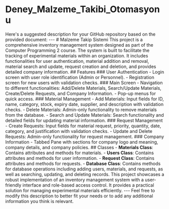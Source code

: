 # Deney_Malzeme_Takibi_Otomasyonu
 Here's a suggested description for your GitHub repository based on the provided document:  ---  # Malzeme Takip Sistemi  This project is a comprehensive inventory management system designed as part of the Computer Programming 2 course. The system is built to facilitate the tracking of experimental materials within an organization. It includes functionalities for user authentication, material addition and removal, material search and update, request creation and deletion, and provides detailed company information.  ## Features  ### User Authentication - Login screen with user role identification (Admin or Personnel). - Registration screen for new users with validation checks.  ### Main Screen - Navigation to different functionalities: Add/Delete Materials, Search/Update Materials, Create/Delete Requests, and Company Information. - Pop-up menus for quick access.  ### Material Management - Add Materials: Input fields for ID, name, category, stock, expiry date, supplier, and description with validation checks. - Delete Materials: Admin-only functionality to remove materials from the database. - Search and Update Materials: Search functionality and detailed fields for updating material information.  ### Request Management - Create Requests: Input fields for material request, priority, quantity, date, category, and justification with validation checks. - Update and Delete Requests: Admin-only functionality for request management.  ### Company Information - Tabbed Pane with sections for company logo and meaning, company details, and company policies.  ## Classes - **Materials Class**: Contains attributes and methods for materials. - **Users Class**: Contains attributes and methods for user information. - **Request Class**: Contains attributes and methods for requests. - **Database Class**: Contains methods for database operations including adding users, materials, and requests, as well as searching, updating, and deleting records.  This project showcases a robust implementation of an inventory management system with a user-friendly interface and role-based access control. It provides a practical solution for managing experimental materials efficiently.  ---  Feel free to modify this description to better fit your needs or to add any additional information you think is relevant.

